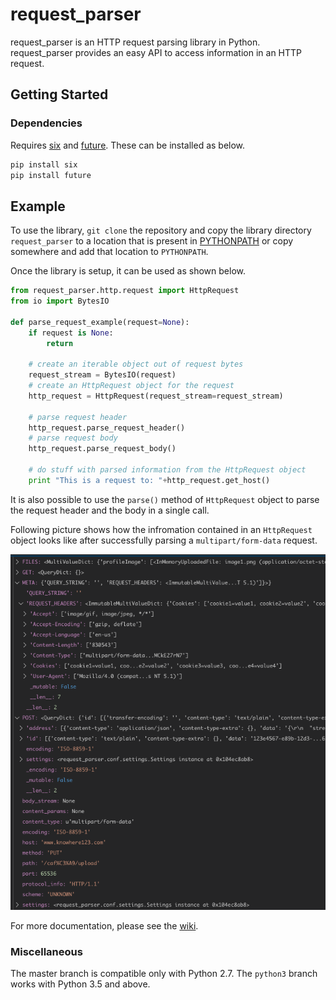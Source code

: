 # request_parser
request_parser is an HTTP request parsing library in Python.  
request_parser provides an easy API to access information in an HTTP request.
## Getting Started
### Dependencies
Requires [six](https://pypi.org/project/six/) and [future](https://pypi.org/project/future/). These can be installed as below.
```bash
pip install six
pip install future
```
## Example
To use the library, `git clone` the repository and copy the library directory `request_parser` to a location that is present in [PYTHONPATH](https://docs.python.org/2/using/cmdline.html#envvar-PYTHONPATH) or copy somewhere and add that location to `PYTHONPATH`.

Once the library is setup, it can be used as shown below.
```python
from request_parser.http.request import HttpRequest
from io import BytesIO

def parse_request_example(request=None):
    if request is None:
        return
    
    # create an iterable object out of request bytes
    request_stream = BytesIO(request)
    # create an HttpRequest object for the request
    http_request = HttpRequest(request_stream=request_stream)

    # parse request header
    http_request.parse_request_header()
    # parse request body
    http_request.parse_request_body()

    # do stuff with parsed information from the HttpRequest object
    print "This is a request to: "+http_request.get_host()
```
It is also possible to use the `parse()` method of `HttpRequest` object to parse the request header and the body in a single call.

Following picture shows how the infromation contained in an `HttpRequest` object looks like after successfully parsing a `multipart/form-data` request.  

![alt text](.md/imgs/parsed_object.png)

For more documentation, please see the [wiki](https://github.com/wrvenkat/request_parser/wiki).

### Miscellaneous
The master branch is compatible only with Python 2.7. The `python3` branch works with Python 3.5 and above.